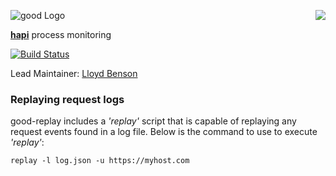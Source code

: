 <a href="https://github.com/spumko"><img src="https://raw.github.com/spumko/spumko/master/images/from.png" align="right" /></a>
![good Logo](https://raw.github.com/spumko/good/master/images/good.png)

[**hapi**](https://github.com/spumko/hapi) process monitoring

[![Build Status](https://secure.travis-ci.org/spumko/good.png)](http://travis-ci.org/spumko/good-replay)

Lead Maintainer: [Lloyd Benson](https://github.com/lloydbenson)

### Replaying request logs

good-replay includes a _'replay'_ script that is capable of replaying any request events found in a log file.  Below is the command to use to execute _'replay'_:

`replay -l log.json -u https://myhost.com`
